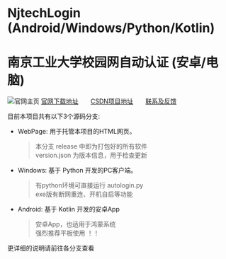 # NjtechLogin (Android/Windows/Python/Kotlin)
# 南京工业大学校园网自动认证 (安卓/电脑)



![官网主页][4]
[官网下载地址][1]&emsp;&emsp;[CSDN项目地址][2]&emsp;&emsp;[联系及反馈][3]  


目前本项目共有以下3个源码分支:  

- WebPage: 用于托管本项目的HTML网页。
    > 本分支 release 中即为打包好的所有软件  
    > version.json 为版本信息，用于检查更新  

- Windows: 基于 Python 开发的PC客户端。
    > 有python环境可直接运行 autologin.py  
    > exe版有断网重连、开机自启等功能  

- Android: 基于 Kotlin 开发的安卓App
    > 安卓App，也适用于鸿蒙系统  
    > 强烈推荐平板使用 ！！



更详细的说明请前往各分支查看





[1]: https://alpherk.github.io/NjtechAutoLogin/
[2]: https://blog.csdn.net/Alpherkin/article/details/120580798
[3]: https://blog.csdn.net/Alpherkin
[4]: https://github.com/AlpHerk/NjtechAutoLogin/tree/WebPage/image/homepage.jpg